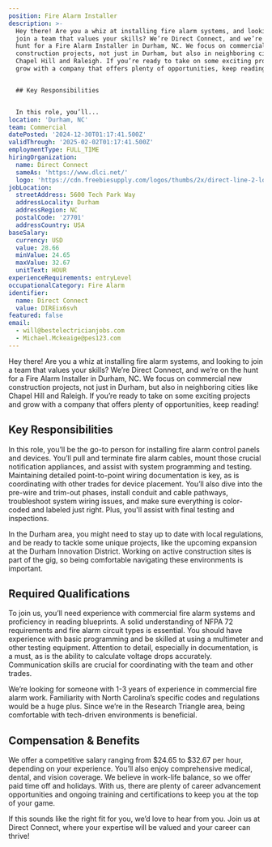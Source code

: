 ```yaml
---
position: Fire Alarm Installer
description: >-
  Hey there! Are you a whiz at installing fire alarm systems, and looking to
  join a team that values your skills? We’re Direct Connect, and we’re on the
  hunt for a Fire Alarm Installer in Durham, NC. We focus on commercial new
  construction projects, not just in Durham, but also in neighboring cities like
  Chapel Hill and Raleigh. If you’re ready to take on some exciting projects and
  grow with a company that offers plenty of opportunities, keep reading!


  ## Key Responsibilities


  In this role, you’ll...
location: 'Durham, NC'
team: Commercial
datePosted: '2024-12-30T01:17:41.500Z'
validThrough: '2025-02-02T01:17:41.500Z'
employmentType: FULL_TIME
hiringOrganization:
  name: Direct Connect
  sameAs: 'https://www.dlci.net/'
  logo: 'https://cdn.freebiesupply.com/logos/thumbs/2x/direct-line-2-logo.png'
jobLocation:
  streetAddress: 5600 Tech Park Way
  addressLocality: Durham
  addressRegion: NC
  postalCode: '27701'
  addressCountry: USA
baseSalary:
  currency: USD
  value: 28.66
  minValue: 24.65
  maxValue: 32.67
  unitText: HOUR
experienceRequirements: entryLevel
occupationalCategory: Fire Alarm
identifier:
  name: Direct Connect
  value: DIREix6svh
featured: false
email:
  - will@bestelectricianjobs.com
  - Michael.Mckeaige@pes123.com
---
```




Hey there! Are you a whiz at installing fire alarm systems, and looking to join a team that values your skills? We’re Direct Connect, and we’re on the hunt for a Fire Alarm Installer in Durham, NC. We focus on commercial new construction projects, not just in Durham, but also in neighboring cities like Chapel Hill and Raleigh. If you’re ready to take on some exciting projects and grow with a company that offers plenty of opportunities, keep reading!

## Key Responsibilities

In this role, you’ll be the go-to person for installing fire alarm control panels and devices. You’ll pull and terminate fire alarm cables, mount those crucial notification appliances, and assist with system programming and testing. Maintaining detailed point-to-point wiring documentation is key, as is coordinating with other trades for device placement. You’ll also dive into the pre-wire and trim-out phases, install conduit and cable pathways, troubleshoot system wiring issues, and make sure everything is color-coded and labeled just right. Plus, you'll assist with final testing and inspections.

In the Durham area, you might need to stay up to date with local regulations, and be ready to tackle some unique projects, like the upcoming expansion at the Durham Innovation District. Working on active construction sites is part of the gig, so being comfortable navigating these environments is important.

## Required Qualifications

To join us, you’ll need experience with commercial fire alarm systems and proficiency in reading blueprints. A solid understanding of NFPA 72 requirements and fire alarm circuit types is essential. You should have experience with basic programming and be skilled at using a multimeter and other testing equipment. Attention to detail, especially in documentation, is a must, as is the ability to calculate voltage drops accurately. Communication skills are crucial for coordinating with the team and other trades.

We’re looking for someone with 1-3 years of experience in commercial fire alarm work. Familiarity with North Carolina’s specific codes and regulations would be a huge plus. Since we’re in the Research Triangle area, being comfortable with tech-driven environments is beneficial.

## Compensation & Benefits

We offer a competitive salary ranging from $24.65 to $32.67 per hour, depending on your experience. You’ll also enjoy comprehensive medical, dental, and vision coverage. We believe in work-life balance, so we offer paid time off and holidays. With us, there are plenty of career advancement opportunities and ongoing training and certifications to keep you at the top of your game.

If this sounds like the right fit for you, we’d love to hear from you. Join us at Direct Connect, where your expertise will be valued and your career can thrive!